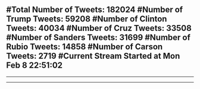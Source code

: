 #Total Number of Tweets: 182024 
#Number of Trump Tweets: 59208
#Number of Clinton Tweets: 40034
#Number of Cruz Tweets: 33508
#Number of Sanders Tweets: 31699
#Number of Rubio Tweets: 14858
#Number of Carson Tweets: 2719
#Current Stream Started at Mon Feb  8 22:51:02
---
---
---
